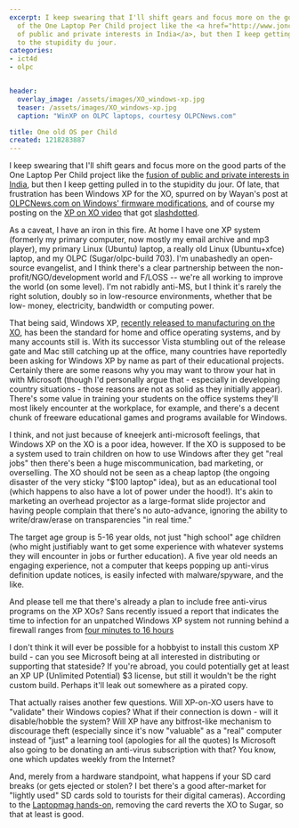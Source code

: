 ```yaml
---
excerpt: I keep swearing that I'll shift gears and focus more on the good parts
  of the One Laptop Per Child project like the <a href="http://www.joncamfield.com/blog/2008/08/more_on_olpc_in_india.html">fusion
  of public and private interests in India</a>, but then I keep getting pulled in
  to the stupidity du jour.
categories:
- ict4d
- olpc


header:
  overlay_image: /assets/images/XO_windows-xp.jpg
  teaser: /assets/images/XO_windows-xp.jpg
  caption: "WinXP on OLPC laptops, courtesy OLPCNews.com"

title: One old OS per Child
created: 1218283887
---
```

<p>I keep swearing that I'll shift gears and focus more on the good parts of the One Laptop Per Child project like the <a href="http://www.joncamfield.com/blog/2008/08/more_on_olpc_in_india.html">fusion of public and private interests in India</a>, but then I keep getting pulled in to the stupidity du jour.  Of late, that frustration has been Windows XP for the XO, spurred on by Wayan's post at <a href="http://www.olpcnews.com/sales_talk/microsoft/how_to_run_windows_xo.html">OLPCNews.com on Windows' firmware modifications</a>, and of course my posting on the <a href="http://www.olpcnews.com/sales_talk/microsoft/windows_xo_video_dissection_.html">XP on XO video</a> that got <a href="http://mobile.slashdot.org/article.pl?sid=08/07/26/239231">slashdotted</a>.</p>

<p>As a caveat, I have an iron in this fire.  At home I have one XP system (formerly my primary computer, now mostly my email archive and mp3 player), my primary Linux (Ubuntu) laptop, a really old Linux (Ubuntu+xfce) laptop, and my OLPC (Sugar/olpc-build 703).  I'm unabashedly an open-source evangelist, and I think there's a clear partnership between the non-profit/NGO/development world and F/LOSS -- we're all working to improve the world (on some level).  I'm not rabidly  anti-MS, but I think it's rarely the right solution, doubly so in low-resource environments, whether that be low- money, electricity, bandwidth or computing power.</p>

<p>That being said, Windows XP, <a href="http://arstechnica.com/journals/microsoft.ars/2008/07/29/windows-xp-for-xo-hits-rtm-milestone">recently released to manufacturing on the XO</a>, has been the standard for home and office operating systems, and by many accounts still is. With its successor Vista stumbling out of the release gate and Mac still catching up at the office, many countries have reportedly been asking for Windows XP by name as part of their educational projects.  Certainly there are some reasons why you may want to throw your hat in with Microsoft (though I'd personally argue that - especially in developing country situations - those reasons are not as solid as they initially appear).  There's some value in training your students on the office systems they'll most likely encounter at the workplace, for example, and there's a decent chunk of freeware educational games and programs available for Windows.</p>

<p>I think, and not just because of kneejerk anti-microsoft feelings, that Windows XP on the XO is a poor idea, however.    If the XO is supposed to be a system used to train children on how to use Windows after they get "real jobs" then there's been a huge miscommunication, bad marketing, or overselling.  The XO should not be seen as a cheap laptop (the ongoing disaster of the very sticky "$100 laptop" idea), but as an educational tool (which happens to also have a lot of power under the hood!). It's akin to marketing an overhead projector as a large-format slide projector and having people complain that there's no auto-advance, ignoring the ability to write/draw/erase on transparencies "in real time."</p>

<p>The target age group is 5-16 year olds, not just "high school" age children (who might justifiably want to get some experience with whatever systems they will encounter in jobs or further education).  A five year old needs an engaging experience, not a computer that keeps popping up anti-virus definition update notices, is easily infected with malware/spyware, and the like.</p>

<p>And please tell me that there's already a plan to include free anti-virus programs on the XP XOs?  Sans recently issued a report that indicates the time to infection for an unpatched Windows XP system not running behind a firewall ranges from <a href="http://isc.sans.org/diary.html?storyid=4721">four minutes to 16 hours</a></p>

<p>I don't think it will ever be possible for a hobbyist to install this custom XP build - can you see Microsoft being at all interested in distributing or supporting that stateside? If you're abroad, you could potentially get at least an XP UP (Unlimited Potential) $3 license, but still it wouldn't be the right custom build. Perhaps it'll leak out somewhere as a pirated copy.</p>

<p>That actually raises another few questions. Will XP-on-XO users have to "validate" their Windows copies? What if their connection is down - will it disable/hobble the system? Will XP have any bitfrost-like mechanism to discourage theft (especially since it's now "valuable" as a "real" computer instead of "just" a learning tool (apologies for all the quotes) Is Microsoft also going to be donating an anti-virus subscription with that? You know, one which updates weekly from the Internet?</p>

<p>And, merely from a hardware standpoint, what happens if your SD card breaks (or gets ejected or stolen? I bet there's a good after-market for "lightly used" SD cards sold to tourists for their digital cameras).  According to the <a href="http://blog.laptopmag.com/exclusive-hands-on-with-olpcs-xo-running-windows-xp/olpcxp2">Laptopmag hands-on</a>, removing the card reverts the XO to Sugar, so that at least is good.</p>
